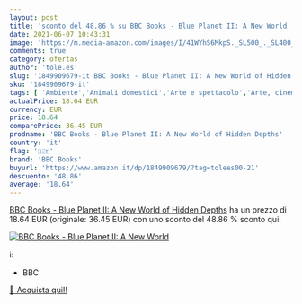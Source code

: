 ```yaml
---
layout: post
title: 'sconto del 48.86 % su BBC Books - Blue Planet II: A New World   '
date: 2021-06-07 10:43:31
image: 'https://m.media-amazon.com/images/I/41WYhS6MkpS._SL500_._SL400_.jpg'
comments: true
category: ofertas
author: 'tole.es'
slug: '1849909679-it BBC Books - Blue Planet II: A New World of Hidden Depths'
sku: '1849909679-it'
tags: [ 'Ambiente','Animali domestici','Arte e spettacolo','Arte, cinema e fotografia','Libri','Scienze della terra','Scienze, tecnologia e medicina','Televisione','Tempo libero','bbc books', ]
actualPrice: 18.64 EUR
currency: EUR
price: 18.64
comparePrice: 36.45 EUR
prodname: 'BBC Books - Blue Planet II: A New World of Hidden Depths'
country: 'it'
flag: '🇮🇹'
brand: 'BBC Books'
buyurl: 'https://www.amazon.it/dp/1849909679/?tag=tolees00-21'
descuento: '48.86'
average: '18.64'
---
```


[BBC Books - Blue Planet II: A New World of Hidden Depths](https://www.amazon.it/dp/1849909679/?tag=tolees00-21) ha un prezzo di 18.64 EUR (originale: 36.45 EUR) con uno sconto del 48.86 % sconto qui:

[![BBC Books - Blue Planet II: A New World ](https://m.media-amazon.com/images/I/41WYhS6MkpS._SL500_._SL400_.jpg)](https://www.amazon.it/dp/1849909679/?tag=tolees00-21)

ℹ️:

- BBC

[🛒 Acquista qui!!](https://www.amazon.it/dp/1849909679/?tag=tolees00-21)
